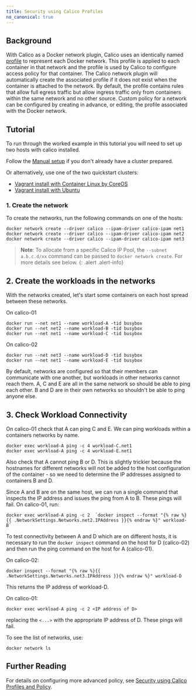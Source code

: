 ```yaml
---
title: Security using Calico Profiles
no_canonical: true
---
```


## Background

With Calico as a Docker network plugin, Calico uses an identically named
[profile]({{site.baseurl}}/{{page.version}}/reference/calicoctl/resources/profile)
to represent each Docker network.  This profile is applied to each container
in that network and the profile is used by Calico to configure access policy
for that container.  The Calico network plugin will automatically create the
associated profile if it does not exist when the container is attached to the
network.  By default, the profile contains rules that allow full egress traffic
but allow ingress traffic only from containers within the same network and no
other source.  Custom policy for a network can be configured by creating in
advance, or editing, the profile associated with the Docker network.

## Tutorial

To run through the worked example in this tutorial you will need to set up two hosts
with calico installed.

Follow the
[Manual setup]({{site.baseurl}}/{{page.version}}/getting-started/docker/installation/manual)
if you don't already have a cluster prepared.

Or alternatively, use one of the two quickstart clusters:

- [Vagrant install with Container Linux by CoreOS]({{site.baseurl}}/{{page.version}}/getting-started/docker/installation/vagrant-coreos/)
- [Vagrant install with Ubuntu]({{site.baseurl}}/{{page.version}}/getting-started/docker/installation/vagrant-ubuntu)

### 1. Create the network

To create the networks, run the following commands on one of the hosts:

    docker network create --driver calico --ipam-driver calico-ipam net1
    docker network create --driver calico --ipam-driver calico-ipam net2
    docker network create --driver calico --ipam-driver calico-ipam net3

> **Note**: To allocate from a specific Calico IP Pool, the 
> `--subnet a.b.c.d/xx` command can be passed to `docker network create`. 
> For more details see below.
{: .alert .alert-info}

## 2. Create the workloads in the networks

With the networks created, let's start some containers on each host spread
between these networks.

On calico-01

    docker run --net net1 --name workload-A -tid busybox
    docker run --net net2 --name workload-B -tid busybox
    docker run --net net1 --name workload-C -tid busybox

On calico-02

    docker run --net net3 --name workload-D -tid busybox
    docker run --net net1 --name workload-E -tid busybox

By default, networks are configured so that their members can communicate with
one another, but workloads in other networks cannot reach them.  A, C and E are
all in the same network so should be able to ping each other.  B and D are in
their own networks so shouldn't be able to ping anyone else.

## 3. Check Workload Connectivity

On calico-01 check that A can ping C and E.  We can ping workloads within a
containers networks by name.

    docker exec workload-A ping -c 4 workload-C.net1
    docker exec workload-A ping -c 4 workload-E.net1

Also check that A cannot ping B or D.  This is slightly trickier because the
hostnames for different networks will not be added to the host configuration of
the container - so we need to determine the IP addresses assigned to containers
B and D.

Since A and B are on the same host, we can run a single command that inspects
the IP address and issues the ping from A to B. These pings will fail. On calico-01, run:

    docker exec workload-A ping -c 2  `docker inspect --format "{% raw %}{{ .NetworkSettings.Networks.net2.IPAddress }}{% endraw %}" workload-B`


To test connectivity between A and D which are on different hosts, it is
necessary to run the `docker inspect` command on the host for D (calico-02)
and then run the ping command on the host for A (calico-01).

On calico-02:

    docker inspect --format "{% raw %}{{ .NetworkSettings.Networks.net3.IPAddress }}{% endraw %}" workload-D

This returns the IP address of workload-D.

On calico-01:

    docker exec workload-A ping -c 2 <IP address of D>

replacing the `<...>` with the appropriate IP address of D.  These pings will
fail.

To see the list of networks, use:

    docker network ls

## Further Reading

For details on configuring more advanced policy, see
[Security using Calico Profiles and Policy]({{site.baseurl}}/{{page.version}}/getting-started/docker/tutorials/security-using-calico-profiles-and-policy).
